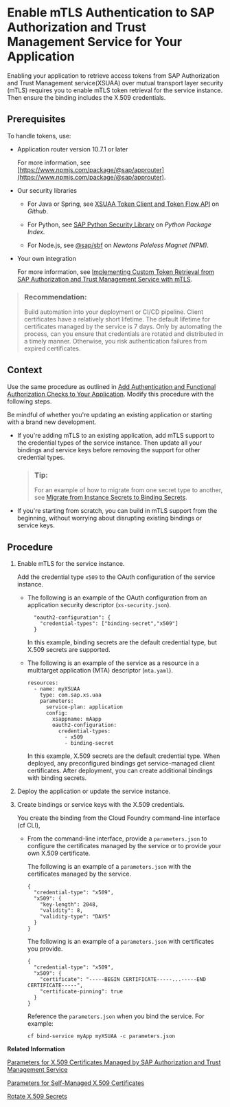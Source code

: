 <!-- loioaa803382970c41d2970c7bf265475dfb -->

# Enable mTLS Authentication to SAP Authorization and Trust Management Service for Your Application

Enabling your application to retrieve access tokens from SAP Authorization and Trust Management service\(XSUAA\) over mutual transport layer security \(mTLS\) requires you to enable mTLS token retrieval for the service instance. Then ensure the binding includes the X.509 credentials.



<a name="loioaa803382970c41d2970c7bf265475dfb__prereq_yjw_1pz_2sb"/>

## Prerequisites

To handle tokens, use:

-   Application router version 10.7.1 or later

    For more information, see [https://www.npmjs.com/package/@sap/approuter](https://www.npmjs.com/package/@sap/approuter).

-   Our security libraries

    -   For Java or Spring, see [XSUAA Token Client and Token Flow API](https://github.com/SAP/cloud-security-xsuaa-integration/tree/main/token-client) on *Github*.

    -   For Python, see [SAP Python Security Library](https://pypi.org/project/sap-xssec/) on *Python Package Index*.

    -   For Node.js, see [@sap/sbf](https://www.npmjs.com/package/@sap/sbf) on *Newtons Poleless Magnet \(NPM\)*.


-   Your own integration

    For more information, see [Implementing Custom Token Retrieval from SAP Authorization and Trust Management Service with mTLS](implementing-custom-token-retrieval-from-sap-authorization-and-trust-management-service-w-63fd9f1.md).


> ### Recommendation:  
> Build automation into your deployment or CI/CD pipeline. Client certificates have a relatively short lifetime. The default lifetime for certificates managed by the service is 7 days. Only by automating the process, can you ensure that credentials are rotated and distributed in a timely manner. Otherwise, you risk authentication failures from expired certificates.



## Context

Use the same procedure as outlined in [Add Authentication and Functional Authorization Checks to Your Application](add-authentication-and-functional-authorization-checks-to-your-application-0a69484.md). Modify this procedure with the following steps.

Be mindful of whether you're updating an existing application or starting with a brand new development.

-   If you're adding mTLS to an existing application, add mTLS support to the credential types of the service instance. Then update all your bindings and service keys before removing the support for other credential types.

    > ### Tip:  
    > For an example of how to migrate from one secret type to another, see [Migrate from Instance Secrets to Binding Secrets](../50-administration-and-ops/migrate-from-instance-secrets-to-binding-secrets-dcee867.md).

-   If you're starting from scratch, you can build in mTLS support from the beginning, without worrying about disrupting existing bindings or service keys.




## Procedure

1.  Enable mTLS for the service instance.

    Add the credential type `x509` to the OAuth configuration of the service instance.

    -   The following is an example of the OAuth configuration from an application security descriptor \(`xs-security.json`\).

        ```
          "oauth2-configuration": {
            "credential-types": ["binding-secret","x509"]
          }
        
        ```

        In this example, binding secrets are the default credential type, but X.509 secrets are supported.

    -   The following is an example of the service as a resource in a multitarget application \(MTA\) descriptor \(`mta.yaml`\).

        ```
        resources:
          - name: myXSUAA
            type: com.sap.xs.uaa
            parameters:
              service-plan: application
              config:
                xsappname: mAapp
                oauth2-configuration:
                  credential-types:
                    - x509
                    - binding-secret
        ```

        In this example, X.509 secrets are the default credential type. When deployed, any preconfigured bindings get service-managed client certificates. After deployment, you can create additional bindings with binding secrets.


2.  Deploy the application or update the service instance.

3.  Create bindings or service keys with the X.509 credentials.

    You create the binding from the Cloud Foundry command-line interface \(cf CLI\),

    -   From the command-line interface, provide a `parameters.json` to configure the certificates managed by the service or to provide your own X.509 certificate.

        The following is an example of a `parameters.json` with the certificates managed by the service.

        ```
        {
          "credential-type": "x509",
          "x509": {
            "key-length": 2048,
            "validity": 8,
            "validity-type": "DAYS"
          }
        }
        ```

        The following is an example of a `parameters.json` with certificates you provide.

        ```
        {
          "credential-type": "x509",
          "x509": {
            "certificate": "-----BEGIN CERTIFICATE-----...-----END CERTIFICATE-----",
            "certificate-pinning": true
          }
        }
        ```

        Reference the `parameters.json` when you bind the service. For example:

        ```
        cf bind-service myApp myXSUAA -c parameters.json
        ```



**Related Information**  


[Parameters for X.509 Certificates Managed by SAP Authorization and Trust Management Service](../50-administration-and-ops/parameters-for-x-509-certificates-managed-by-sap-authorization-and-trust-management-ser-436ed68.md "Use the parameters to have the service generate X.509 certificates for you.")

[Parameters for Self-Managed X.509 Certificates](../50-administration-and-ops/parameters-for-self-managed-x-509-certificates-5168df6.md "Use these parameters to provide your own certificates for a binding or service key to service instances of the SAP Authorization and Trust Management service (XSUAA).")

[Rotate X.509 Secrets](../50-administration-and-ops/rotate-x-509-secrets-e5e7736.md "When your private key is exposed or your certificates are about to expire, it's time to rotate secrets. Rotating secrets can be as easy as unbinding and rebinding your application or service key.")

